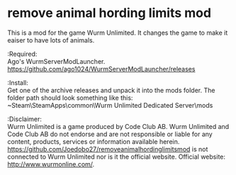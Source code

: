 # remove animal hording limits mod
This is a mod for the game Wurm Unlimited. It changes the game to make it eaiser to have lots of animals.

:Required:</br>
Ago's WurmServerModLauncher. https://github.com/ago1024/WurmServerModLauncher/releases

:Install:</br>
Get one of the archive releases and unpack it into the mods folder. The folder path should look something like this: ~Steam\SteamApps\common\Wurm Unlimited Dedicated Server\mods 

:Disclaimer:</br>
Wurm Unlimited is a game produced by Code Club AB. Wurm Unlimited and Code Club AB do not endorse and are not responsible or liable for any content, products, services or information available herein.
https://github.com/Joedobo27/removeanimalhordinglimitsmod is not connected to Wurm Unlimited nor is it the official website. 
Official website: http://www.wurmonline.com/.

